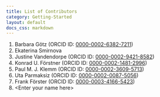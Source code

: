 ```yaml
---
title: List of Contributors
category: Getting-Started
layout: default
docs_css: markdown
---
```


1. Barbara Götz (ORCID ID: [0000-0002-6382-7211](https://orcid.org/0000-0002-6382-7211))
2. Ekaterina Smirnova
3. Justine Vandendorpe (ORCID ID: [0000-0002-9421-8582](https://orcid.org/0000-0002-9421-8582))
4. Konrad U. Förstner (ORCID ID: [0000-0002-1481-2996](http://orcid.org/0000-0002-1481-2996))
5. Paul M. J. Klemm (ORCID ID: [0000-0002-3609-5713](https://orcid.org/0000-0002-3609-5713))
6. Uta Parmaksiz (ORCID ID: [0000-0002-0087-5056](https://orcid.org/0000-0002-0087-5056))
7. Frank Förster (ORCID ID: [0000-0003-4166-5423](https://orcid.org/0000-0003-4166-5423))
8. \<Enter your name here>
